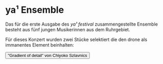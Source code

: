 # ya¹ Ensemble

Das für die erste Ausgabe des *ya¹ festival* zusammengestellte Ensemble besteht aus fünf jungen Musikerinnen aus dem Ruhrgebiet.

Für dieses Konzert wurden zwei Stücke selektiert die den drone als immanentes Element beinhalten:


<button class="accordion" data-target="gradients-panel">
"Gradient of detail" von Chiyoko Szlavnics
</button>
<div class="panel" id="gradients-panel">
<!-- we don't know yet if we are allowed to use the given text -->
<!--
    <p>
        <em>Gradient of detail</em> ist die zweite einer langen Reihe von zeichnungsbasierten Kompositionen, die Chiyoko Szlavnics zwischen 2004 und 2014 fertiggestellt hat.

        Das äußerst anspruchsvolle Material der Komposition wurde durch das akustische Konzept eines "kritischen Bandes" inspiriert, das <a href="https://www.chiyokoszlavnics.org/">Chiyoko Szlavnics</a> durch James Tenneys Komposition <em>Critical Band</em> von 1988 kennen gelernt hat.

        Die Originalzeichnungen von <em>Gradient of detail</em> zeigen, wie die Form des Werks als Triptychon konzipiert wurde; wie eine solche außergewöhnlich statische Musik intuitiv entworfen wurde, um sich in der Zeit und im Tonraum zu entfalten. Sie zeigen auch, wie Unisonos und Stille wichtige Strukturelemente sind, wobei die Stille dem Hörer einige Momente bietet, um die Intensität des gerade Gehörten zu lösen, bevor die Musik weitergeht.
    </p>

        <figure>
            <img class="chiyoko-drawing" src="/theme/images/chiyoko_drawings.jpg" alt="drawing by chiyoko szlavnics">
            <figcaption><footer><small class="photo-copyright-note">(zeichnung: <a href="https://www.chiyokoszlavnics.org/">Chiyoko Szlavnics</a>)</small></footer></figcaption>
        </figure>

    <p>
        Die Zeichnungen, die an Pflanzenstrukturen erinnern, wurden von den Kindheitsbegegnungen mit der fremdartig aussehenden Seidenpflanze inspiriert: Ihre Schoten, ihre seidigen "Fallschirmsamen" und ihre gelegentlichen Besucher, die Raupen des Monarchfalters. Seidenpflanzen sind die einzigen Pflanze, auf denen der Monarchfalter seine Eier ablegt. Tragischerweise sind die Lebensräume der Pflanze entlang der Wanderrouten des Schmetterlings in Nordamerika durch moderne landwirtschaftliche Praktiken weitgehend zerstört worden.
    </p>
-->
</div>

<button class="accordion" data-target="primsa-panel">
"Prisma Interius VI - for VT" von Catherine Lamb
</button>
<div class="panel" id="primsa-panel">
<!-- we don't know yet if we are allowed to use the given text -->
<!--
    <p>
        In <a href="https://www.sacredrealism.org/artists/catherine-lamb/">Catherine Lambs</a> <em>Prisma Interius</em> Serie artikuliert die Unvorhersehbarkeit der Außenwelt das Wahrnehmungsfeld durch präzise Bandpassfilter, während akustische Instrumente und Musiker die Entfaltung des harmonischen Raums steuern. Eine Serie von neun Stücken, die das Potenzial des Secondary Rainbow Synthesizers erforschen, eines 2016-2017 mit Bryan Eubanks entwickelten Instruments, das die Live-Umgebung außerhalb des Aufführungsraums als Rauschgenerator für grundlegende subtraktive Synthese nutzt.

        Die Absicht ist es, die Außenwelt und akustische Instrumente dynamisch zu verschmelzen. Das Ergebnis ist wie der Rückstand einer äolischen Harfe, der die spektralen Informationen hervorhebt, die der Zuhörer in einem bestimmten Moment wahrnehmen kann.
    </p>
-->
</div>

---

**Ausführende**

- Jae A Shin (Geige)
- Karin Nakayama (Geige)
- Sofia von Atzingen (Bratsche)
- Rebekka Stephan (Cello)
- Ying Yu (Keyboard)
